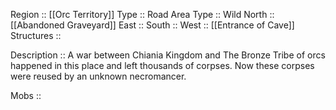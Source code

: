Region :: [[Orc Territory]]
Type :: Road
Area Type :: Wild
North :: [[Abandoned Graveyard]]
East :: 
South :: 
West :: [[Entrance of Cave]]
Structures ::

Description :: A war between Chiania Kingdom and The Bronze Tribe of orcs happened in this place and left thousands of corpses. Now these corpses were reused by an unknown necromancer.

Mobs :: 